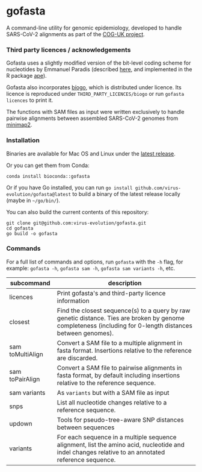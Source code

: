 # gofasta

A command-line utility for genomic epidemiology, developed to handle SARS-CoV-2 alignments as part of the [COG-UK project](https://www.cogconsortium.uk/).

### Third party licences / acknowledgements

Gofasta uses a slightly modified version of the bit-level coding scheme for nucleotides by Emmanuel Paradis (described [here](http://ape-package.ird.fr/misc/BitLevelCodingScheme.html), and implemented in the R package [ape](https://doi.org/10.1093/bioinformatics/btg412)).

Gofasta also incorporates [bíogo](https://github.com/biogo/biogo), which is distributed under licence. Its licence is reproduced under `THIRD_PARTY_LICENCES/biogo` or run `gofasta licences` to print it.

The functions with SAM files as input were written exclusively to handle pairwise alignments between assembled SARS-CoV-2 genomes from [minimap2](https://github.com/lh3/minimap2).

### Installation

Binaries are available for Mac OS and Linux under the [latest release](https://github.com/virus-evolution/gofasta/releases/latest).

Or you can get them from Conda:

`conda install bioconda::gofasta`

Or if you have Go installed, you can run `go install github.com/virus-evolution/gofasta@latest` to build a binary of the latest release locally (maybe in `~/go/bin/`).

You can also build the current contents of this repository:

```
git clone git@github.com:virus-evolution/gofasta.git
cd gofasta
go build -o gofasta
```


### Commands

For a full list of commands and options, run `gofasta` with the `-h` flag, for example: `gofasta -h`,  `gofasta sam -h`, `gofasta sam variants -h`, etc.


| subcommand         | description                                                                                                                                                     |
|--------------------|-----------------------------------------------------------------------------------------------------------------------------------------------------------------|
| licences           | Print gofasta's and   third-party licence information                                                                                                           |
| closest            | Find the closest   sequence(s) to a query by raw genetic distance. Ties are broken by genome   completeness (including for 0-length distances between genomes). |
| sam   toMultiAlign | Convert a SAM file   to a multiple alignment in fasta format. Insertions relative to the reference   are discarded.                                             |
| sam   toPairAlign  | Convert a SAM file   to pairwise alignments in fasta format, by default including insertions   relative to the reference sequence.                              |
| sam   variants     | As `variants` but with a SAM file as input                                                                                                                      |
| snps               | List all nucleotide   changes relative to a reference sequence.                                                                                                 |
| updown             | Tools for   pseudo-tree-aware SNP distances between sequences                                                                                                   |
| variants           | For each sequence in a multiple sequence alignment, list the   amino acid, nucleotide and indel changes relative to an annotated reference   sequence.          |

